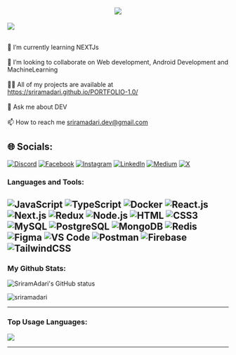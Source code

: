 <h1 align="center">
  <a href="https://git.io/typing-svg">
    <img src="https://readme-typing-svg.herokuapp.com/?lines=Hello,+There!+👋;This+is+SRITAM+ADARI....;Nice+to+meet+you!&center=true&size=30">
  </a>
</h1>

![](https://komarev.com/ghpvc/?username=sriramadari&color=brightgreen)


<br>🌱 I’m currently learning NEXTJs<br><br>👯 I’m looking to collaborate on Web development, Android Development and MachineLearning<br><br>👨‍💻 All of my projects are available at https://sriramadari.github.io/PORTFOLIO-1.0/<br><br>💬 Ask me about DEV<br><br>📫 How to reach me sriramadari.dev@gmail.com

## 🌐 Socials:
[![Discord](https://img.shields.io/badge/Discord-%237289DA.svg?logo=discord&logoColor=white)](https://discord.gg/sriramadari#5870) [![Facebook](https://img.shields.io/badge/Facebook-%231877F2.svg?logo=Facebook&logoColor=white)](https://facebook.com/sriramadari) [![Instagram](https://img.shields.io/badge/Instagram-%23E4405F.svg?logo=Instagram&logoColor=white)](https://instagram.com/sriramadari) [![LinkedIn](https://img.shields.io/badge/LinkedIn-%230077B5.svg?logo=linkedin&logoColor=white)](https://linkedin.com/in/sriramadari) [![Medium](https://img.shields.io/badge/Medium-12100E?logo=medium&logoColor=white)](https://medium.com/@lakshmisriramadari1427) [![X](https://img.shields.io/badge/X-black.svg?logo=X&logoColor=white)](https://x.com/sriramadari) 


### Languages and Tools:

![JavaScript](https://img.shields.io/badge/JavaScript-F7DF1E?style=flat-square&logo=javascript&logoColor=black)
![TypeScript](https://img.shields.io/badge/TypeScript-007ACC?style=flat-square&logo=typescript&logoColor=white)
![Docker](https://img.shields.io/badge/Docker-0CC1F3?style=flat-square&logo=docker&logoColor=white)
![React.js](https://img.shields.io/badge/React.js-0081CB?style=flat-square&logo=react&logoColor=61DAFB)
![Next.js](https://img.shields.io/badge/Next.js-f7f7f7?style=flastic&logo=Next.js&logoColor=000000)
![Redux](https://img.shields.io/badge/Redux-black?style=flastic&logo=Redux&logoColor=764ABC)
![Node.js](https://img.shields.io/badge/Node.js-43853D?style=flat-square&logo=node.js&logoColor=white)
![HTML](https://img.shields.io/badge/HTML5-E34F26?style=flat-square&logo=html5&logoColor=white)
![CSS3](https://img.shields.io/badge/CSS3-1572B6?style=flat-square&logo=css3&logoColor=white)
![MySQL](https://img.shields.io/badge/MySQL-005C84?style=flat-square&logo=mysql&logoColor=white)
![PostgreSQL](https://img.shields.io/badge/PostgreSQL-31658D?style=flastic&logo=PostgreSQL&logoColor=white)
![MongoDB](https://img.shields.io/badge/MongoDB-F7F7F7?style=flat-square&logo=mongodb&logoColor=49A248)
![Redis](https://img.shields.io/badge/redis-%23DD0031.svg?&style=flat-square&logo=redis&logoColor=white)
![Figma](https://img.shields.io/badge/Figma-f7f7f7?style=flastic&logo=Figma&logoColor=F24E1E)
![VS Code](https://img.shields.io/badge/VisualStudio-2C2B30?style=flastic&logo=VisualStudioCode&logoColor=007ACC)
![Postman](https://img.shields.io/badge/Postman-f7f7f7?style=flastic&logo=Postman&logoColor=FF6C37)
![Firebase](https://img.shields.io/badge/firebase-a08021?style=for-the-badge&logo=firebase&logoColor=ffcd34)
![TailwindCSS](https://img.shields.io/badge/tailwindcss-%2338B2AC.svg?style=for-the-badge&logo=tailwind-css&logoColor=white)
---
### My Github Stats:

<p>
  <img align="center" src="https://github-readme-stats.vercel.app/api?username=sriramadari&show_icons=true&include_all_commits=true&theme=algolia&hide_border=true" alt="SriramAdari's GitHub status" />
</p>
<p>
  <img align="center" src="https://github-readme-streak-stats.herokuapp.com/?user=sriramadari&theme=algolia" alt="sriramadari" />
</p>

---

### Top Usage Languages:

<img align="center" src="https://github-readme-stats.vercel.app/api/top-langs/?username=sriramadari&layout=compact&theme=algolia&hide_border=true&&langs_count=10" />

---

